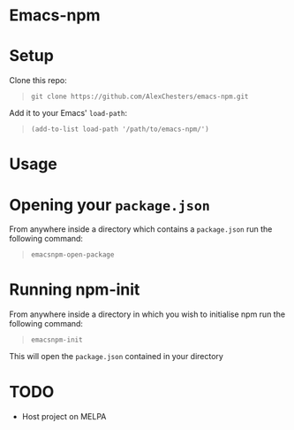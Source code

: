 # Emacs-npm

# Setup

Clone this repo:

> `git clone https://github.com/AlexChesters/emacs-npm.git`

Add it to your Emacs' `load-path`:

> `(add-to-list load-path '/path/to/emacs-npm/')`

# Usage

# Opening your `package.json`

From anywhere inside a directory which contains a `package.json` run the following command:

> `emacsnpm-open-package`

# Running npm-init 
From anywhere inside a directory in which you wish to initialise npm run the following command:

> `emacsnpm-init`

This will open the `package.json` contained in your directory

#

# TODO 

* Host project on MELPA
